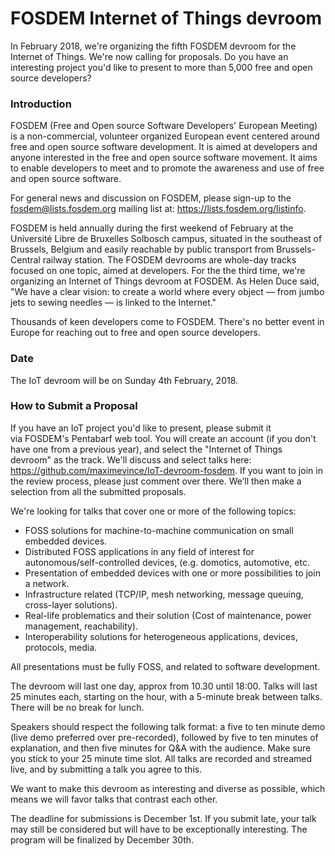 # FOSDEM Internet of Things devroom

In February 2018, we're organizing the fifth FOSDEM devroom for the Internet of Things. We're now calling for proposals. Do you have an interesting project you'd like to present to more than 5,000 free and open source developers?

### Introduction
FOSDEM (Free and Open source Software Developers' European Meeting) is a non-commercial, volunteer organized European event centered around free and open source software development. It is aimed at developers and anyone interested in the free and open source software movement. It aims to enable developers to meet and to promote the awareness and use of free and open source software.

For general news and discussion on FOSDEM, please sign-up to the fosdem@lists.fosdem.org mailing list at: https://lists.fosdem.org/listinfo.

FOSDEM is held annually during the first weekend of February at the Université Libre de Bruxelles Solbosch campus, situated in the southeast of Brussels, Belgium and easily reachable by public transport from Brussels-Central railway station.
The FOSDEM devrooms are whole-day tracks focused on one topic, aimed at developers. For the the third time, we're organizing an Internet of Things devroom at FOSDEM. As Helen Duce said, "We have a clear vision: to create a world where every object — from jumbo jets to sewing needles — is linked to the Internet."

Thousands of keen developers come to FOSDEM. There's no better event in Europe for reaching out to free and open source developers.

### Date
The IoT devroom will be on Sunday 4th February, 2018.

### How to Submit a Proposal
If you have an IoT project you'd like to present, please submit it via FOSDEM's Pentabarf web tool. You will create an account (if you don't have one from a previous year), and select the "Internet of Things devroom" as the track. 
We'll discuss and select talks here: https://github.com/maximevince/IoT-devroom-fosdem. If you want to join in the review process, please just comment over there.  We’ll then make a selection from all the submitted proposals.

We're looking for talks that cover one or more of the following topics:
* FOSS solutions for machine-to-machine communication on small embedded devices.
* Distributed FOSS applications in any field of interest for autonomous/self-controlled devices, (e.g. domotics, automotive, etc.
* Presentation of embedded devices with one or more possibilities to join a network.
* Infrastructure related (TCP/IP, mesh networking, message queuing, cross-layer solutions).
* Real-life problematics and their solution (Cost of maintenance, power management, reachability).
* Interoperability solutions for heterogeneous applications, devices, protocols, media.

All presentations must be fully FOSS, and related to software development.

The devroom will last one day, approx from 10.30 until 18:00. Talks will last 25 minutes each, starting on the hour, with a 5-minute break between talks. There will be no break for lunch.

Speakers should respect the following talk format: a five to ten minute demo (live demo preferred over pre-recorded), followed by five to ten minutes of explanation, and then five minutes for Q&A with the audience. Make sure you stick to your 25 minute time slot. All talks are recorded and streamed live, and by submitting a talk you agree to this.

We want to make this devroom as interesting and diverse as possible, which means we will favor talks that contrast each other.

The deadline for submissions is December 1st. If you submit late, your talk may still be considered but will have to be exceptionally interesting. The program will be finalized by December 30th.
